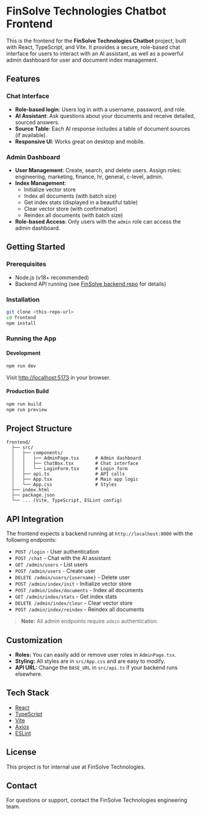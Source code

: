 # FinSolve Technologies Chatbot Frontend

This is the frontend for the **FinSolve Technologies Chatbot** project, built with React, TypeScript, and Vite. It provides a secure, role-based chat interface for users to interact with an AI assistant, as well as a powerful admin dashboard for user and document index management.

## Features

### Chat Interface
- **Role-based login**: Users log in with a username, password, and role.
- **AI Assistant**: Ask questions about your documents and receive detailed, sourced answers.
- **Source Table**: Each AI response includes a table of document sources (if available).
- **Responsive UI**: Works great on desktop and mobile.

### Admin Dashboard
- **User Management**: Create, search, and delete users. Assign roles: engineering, marketing, finance, hr, general, c-level, admin.
- **Index Management**: 
  - Initialize vector store
  - Index all documents (with batch size)
  - Get index stats (displayed in a beautiful table)
  - Clear vector store (with confirmation)
  - Reindex all documents (with batch size)
- **Role-based Access**: Only users with the `admin` role can access the admin dashboard.

## Getting Started

### Prerequisites

- Node.js (v18+ recommended)
- Backend API running (see [FinSolve backend repo](https://github.com/prateeksharma1809/ds-rpc-01) for details)

### Installation

```bash
git clone <this-repo-url>
cd frontend
npm install
```

### Running the App

#### Development

```bash
npm run dev
```

Visit [http://localhost:5173](http://localhost:5173) in your browser.

#### Production Build

```bash
npm run build
npm run preview
```

## Project Structure

```
frontend/
  ├── src/
  │   ├── components/
  │   │   ├── AdminPage.tsx      # Admin dashboard
  │   │   ├── ChatBox.tsx        # Chat interface
  │   │   └── LoginForm.tsx      # Login form
  │   ├── api.ts                 # API calls
  │   ├── App.tsx                # Main app logic
  │   └── App.css                # Styles
  ├── index.html
  ├── package.json
  └── ... (Vite, TypeScript, ESLint config)
```

## API Integration

The frontend expects a backend running at `http://localhost:8000` with the following endpoints:

- `POST /login` - User authentication
- `POST /chat` - Chat with the AI assistant
- `GET /admin/users` - List users
- `POST /admin/users` - Create user
- `DELETE /admin/users/{username}` - Delete user
- `POST /admin/index/init` - Initialize vector store
- `POST /admin/index/documents` - Index all documents
- `GET /admin/index/stats` - Get index stats
- `DELETE /admin/index/clear` - Clear vector store
- `POST /admin/index/reindex` - Reindex all documents

> **Note:** All admin endpoints require `admin` authentication.

## Customization

- **Roles:** You can easily add or remove user roles in `AdminPage.tsx`.
- **Styling:** All styles are in `src/App.css` and are easy to modify.
- **API URL:** Change the `BASE_URL` in `src/api.ts` if your backend runs elsewhere.

## Tech Stack

- [React](https://react.dev/)
- [TypeScript](https://www.typescriptlang.org/)
- [Vite](https://vitejs.dev/)
- [Axios](https://axios-http.com/)
- [ESLint](https://eslint.org/)

## License

This project is for internal use at FinSolve Technologies.

## Contact

For questions or support, contact the FinSolve Technologies engineering team.


